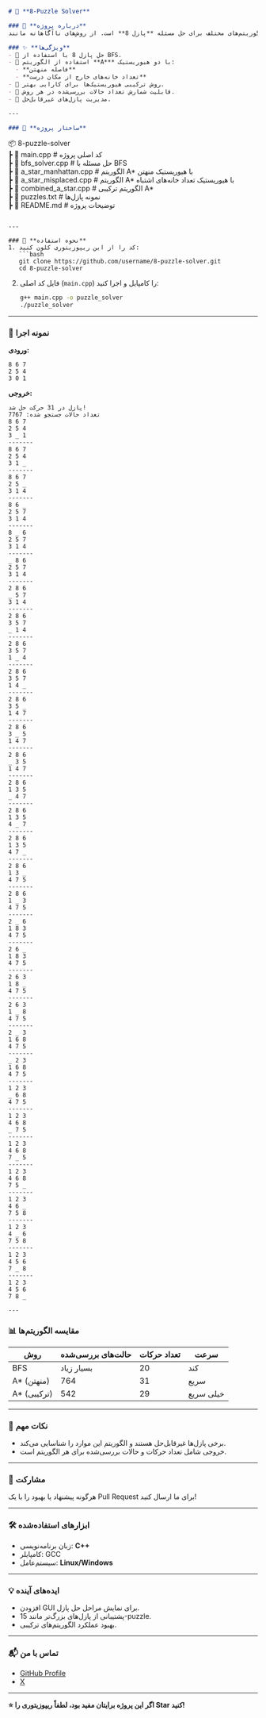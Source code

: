 
```markdown
# 🧩 **8-Puzzle Solver**  

### 🚀 **درباره پروژه**  
این پروژه مجموعه‌ای از الگوریتم‌های مختلف برای حل مسئله **پازل 8** است. از روش‌های ناآگاهانه مانند BFS گرفته تا الگوریتم‌های پیشرفته‌تر مانند **A*** با هیوریستیک‌های متنوع استفاده شده است.  

### ✨ **ویژگی‌ها**  
- 🌟 حل پازل 8 با استفاده از BFS.  
- 🌟 استفاده از الگوریتم **A*** با دو هیوریستیک:  
  - **فاصله منهتن**  
  - **تعداد خانه‌های خارج از مکان درست**  
- 🌟 روش ترکیبی هیوریستیک‌ها برای کارایی بهتر.  
- 🌟 قابلیت شمارش تعداد حالات بررسی‌شده در هر روش.  
- 🌟 مدیریت پازل‌های غیرقابل‌حل.  

---

### 📂 **ساختار پروژه**  
```
📦 8-puzzle-solver  
┣ 📜 main.cpp           # کد اصلی پروژه  
┣ 📜 bfs_solver.cpp     # حل مسئله با BFS  
┣ 📜 a_star_manhattan.cpp  # الگوریتم A* با هیوریستیک منهتن  
┣ 📜 a_star_misplaced.cpp  # الگوریتم A* با هیوریستیک تعداد خانه‌های اشتباه  
┣ 📜 combined_a_star.cpp   # الگوریتم ترکیبی A*  
┣ 📜 puzzles.txt         # نمونه پازل‌ها  
┣ 📜 README.md           # توضیحات پروژه  
```

---

### 📖 **نحوه استفاده**  
1. کد را از این ریپوزیتوری کلون کنید:  
   ```bash
   git clone https://github.com/username/8-puzzle-solver.git
   cd 8-puzzle-solver
   ```
2. فایل کد اصلی (`main.cpp`) را کامپایل و اجرا کنید:  
   ```bash
   g++ main.cpp -o puzzle_solver
   ./puzzle_solver
   ```

---

### 🧪 **نمونه اجرا**  
**ورودی:**  
```
8 6 7  
2 5 4  
3 0 1  
```  

**خروجی:**  
```
پازل در 31 حرکت حل شد!
تعداد حالات جستجو شده: 7767
8 6 7 
2 5 4 
3 _ 1 
-------
8 6 7 
2 5 4 
3 1 _ 
-------
8 6 7 
2 5 _ 
3 1 4 
-------
8 6 _ 
2 5 7 
3 1 4 
-------
8 _ 6 
2 5 7 
3 1 4 
-------
_ 8 6 
2 5 7 
3 1 4 
-------
2 8 6 
_ 5 7 
3 1 4 
-------
2 8 6 
3 5 7 
_ 1 4 
-------
2 8 6 
3 5 7 
1 _ 4 
-------
2 8 6 
3 5 7 
1 4 _ 
-------
2 8 6 
3 5 _ 
1 4 7 
-------
2 8 6 
3 _ 5 
1 4 7 
-------
2 8 6 
_ 3 5 
1 4 7 
-------
2 8 6 
1 3 5 
_ 4 7 
-------
2 8 6 
1 3 5 
4 _ 7 
-------
2 8 6 
1 3 5 
4 7 _ 
-------
2 8 6 
1 3 _ 
4 7 5 
-------
2 8 6 
1 _ 3 
4 7 5 
-------
2 _ 6 
1 8 3 
4 7 5 
-------
2 6 _ 
1 8 3 
4 7 5 
-------
2 6 3 
1 8 _ 
4 7 5 
-------
2 6 3 
1 _ 8 
4 7 5 
-------
2 _ 3 
1 6 8 
4 7 5 
-------
_ 2 3 
1 6 8 
4 7 5 
-------
1 2 3 
_ 6 8 
4 7 5 
-------
1 2 3 
4 6 8 
_ 7 5 
-------
1 2 3 
4 6 8 
7 _ 5 
-------
1 2 3 
4 6 8 
7 5 _ 
-------
1 2 3 
4 6 _ 
7 5 8 
-------
1 2 3 
4 _ 6 
7 5 8 
-------
1 2 3 
4 5 6 
7 _ 8 
-------
1 2 3 
4 5 6 
7 8 _ 

---
```
### 📊 **مقایسه الگوریتم‌ها**  
| **روش**              | **حالت‌های بررسی‌شده** | **تعداد حرکات** | **سرعت**   |  
|-----------------------|------------------------|------------------|------------|  
| BFS                  | بسیار زیاد            | 20               | کند        |  
| A* (منهتن)          | 764                    | 31               | سریع       |  
| A* (ترکیبی)          | 542                    | 29               | خیلی سریع  |  

---

### 📌 **نکات مهم**  
- برخی پازل‌ها غیرقابل‌حل هستند و الگوریتم این موارد را شناسایی می‌کند.  
- خروجی شامل تعداد حرکات و حالات بررسی‌شده برای هر الگوریتم است.  

---

### 🤝 **مشارکت**  
هرگونه پیشنهاد یا بهبود را با یک Pull Request برای ما ارسال کنید!  

---

### 🛠️ **ابزارهای استفاده‌شده**  
- زبان برنامه‌نویسی: **C++**  
- کامپایلر: GCC  
- سیستم‌عامل: **Linux/Windows**  

---

### 💡 **ایده‌های آینده**  
- افزودن GUI برای نمایش مراحل حل پازل.  
- پشتیبانی از پازل‌های بزرگ‌تر مانند 15-puzzle.  
- بهبود عملکرد الگوریتم‌های ترکیبی.  

---

### 📬 **تماس با من**  
- [GitHub Profile](https://github.com/Shayanpouryazdan)  
- [X](https://x.com/SHAYANDVLPR)  

---

**⭐ اگر این پروژه برایتان مفید بود، لطفاً ریپوزیتوری را Star کنید!**
